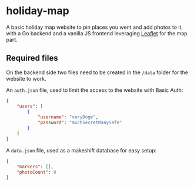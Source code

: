 # holiday-map

A basic holiday map website to pin places you went and add photos to it, with a Go backend and a vanilla JS frontend
leveraging [Leaflet](https://leafletjs.com) for the map part.

## Required files

On the backend side two files need to be created in the `/data` folder for the website to work.

An `auth.json` file, used to limit the access to the website with Basic Auth:
```json
{
    "users": [
        {
            "username": "veryDoge",
            "password": "muchSecretManySafe"
        }
    ]
}
```

A `data.json` file, used as a makeshift database for easy setup:
```json
{
    "markers": [],
    "photoCount": 0
}
```
